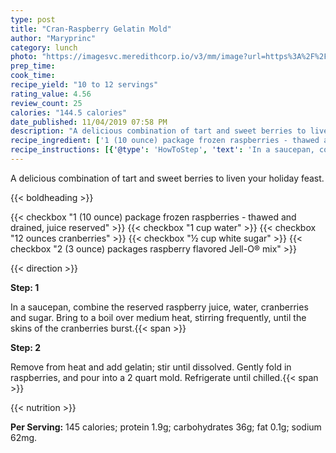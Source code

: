 ```yaml
---
type: post
title: "Cran-Raspberry Gelatin Mold"
author: "Maryprinc"
category: lunch
photo: "https://imagesvc.meredithcorp.io/v3/mm/image?url=https%3A%2F%2Fimages.media-allrecipes.com%2Fuserphotos%2F960827.jpg"
prep_time: 
cook_time: 
recipe_yield: "10 to 12 servings"
rating_value: 4.56
review_count: 25
calories: "144.5 calories"
date_published: 11/04/2019 07:58 PM
description: "A delicious combination of tart and sweet berries to liven your holiday feast."
recipe_ingredient: ['1 (10 ounce) package frozen raspberries - thawed and drained, juice reserved', '1 cup water', '12 ounces cranberries', '½ cup white sugar', '2 (3 ounce) packages raspberry flavored Jell-O® mix']
recipe_instructions: [{'@type': 'HowToStep', 'text': 'In a saucepan, combine the reserved raspberry juice, water, cranberries and sugar. Bring to a boil over medium heat, stirring frequently, until the skins of the cranberries burst.\n'}, {'@type': 'HowToStep', 'text': 'Remove from heat and add gelatin; stir until dissolved. Gently fold in raspberries, and pour into a 2 quart mold.  Refrigerate until chilled.\n'}]
---
```


A delicious combination of tart and sweet berries to liven your holiday feast. 

{{< boldheading >}}

{{< checkbox "1 (10 ounce) package frozen raspberries - thawed and drained, juice reserved" >}}
{{< checkbox "1 cup water" >}}
{{< checkbox "12 ounces cranberries" >}}
{{< checkbox "½ cup white sugar" >}}
{{< checkbox "2 (3 ounce) packages raspberry flavored Jell-O® mix" >}}


{{< direction >}}

**Step: 1**

In a saucepan, combine the reserved raspberry juice, water, cranberries and sugar. Bring to a boil over medium heat, stirring frequently, until the skins of the cranberries burst.{{< span >}}

**Step: 2**

Remove from heat and add gelatin; stir until dissolved. Gently fold in raspberries, and pour into a 2 quart mold.  Refrigerate until chilled.{{< span >}}

{{< nutrition >}}

**Per Serving:** 145 calories; protein 1.9g; carbohydrates 36g; fat 0.1g; sodium 62mg.